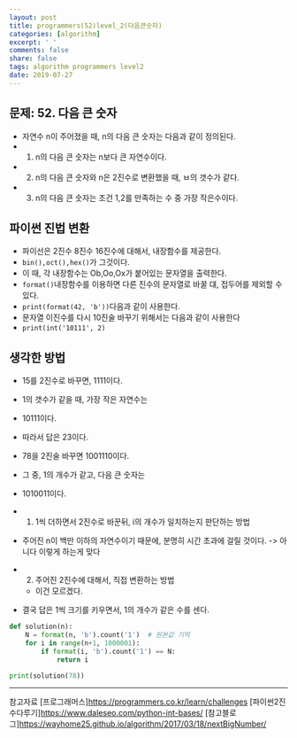 ```yaml
---
layout: post
title: programmers(52)level_2(다음큰숫자)
categories: [algorithm]
excerpt: ' '
comments: false
share: false
tags: algorithm programmers level2
date: 2019-07-27
---
```


## 문제: 52. 다음 큰 숫자

- 자연수 n이 주어졌을 때, n의 다음 큰 숫자는 다음과 같이 정의된다.
- 1. n의 다음 큰 숫자는 n보다 큰 자연수이다.
- 2. n의 다음 큰 숫자와 n은 2진수로 변환했을 때, ㅂ의 갯수가 같다.
- 3. n의 다음 큰 숫자는 조건 1,2를 만족하는 수 중 가장 작은수이다.

## 파이썬 진법 변환

- 파이선은 2진수 8진수 16진수에 대해서, 내장함수를 제공한다.
- `bin(),oct(),hex()`가 그것이다.
- 이 때, 각 내장함수는 Ob,Oo,Ox가 붙어있는 문자열을 출력한다.
- `format()`내장함수를 이용하면 다른 진수의 문자열로 바꿀 댸, 접두어를 제외할 수 있다.
- `print(format(42, 'b'))`다음과 같이 사용한다.
- 문자열 이진수를 다시 10진술 바꾸기 위해서는 다음과 같이 사용한다
- `print(int('10111', 2)`

## 생각한 방법

- 15를 2진수로 바꾸면, 1111이다.
- 1의 갯수가 같을 때, 가장 작은 자연수는
- 10111이다.
- 따라서 답은 23이다.

- 78을 2진술 바꾸면 1001110이다.
- 그 중, 1의 개수가 같고, 다음 큰 숫자는
- 1010011이다.

- 1. 1씩 더하면서 2진수로 바꾼뒤, i의 개수가 일치하는지 판단하는 방법
- 주어진 n이 백만 이하의 자연수이기 때문에, 분명히 시간 초과에 걸릴 것이다. -> 아니다 이렇게 하는게 맞다
- 2. 주어진 2진수에 대해서, 직접 변환하는 방법

  - 이건 모르겠다.

- 결국 답은 1씩 크기를 키우면서, 1의 개수가 같은 수를 센다.

```python
def solution(n):
    N = format(n, 'b').count('1')  # 원본값 기억
    for i in range(n+1, 1000001):
        if format(i, 'b').count('1') == N:
            return i

print(solution(78))

```

---

참고자료
[프로그래머스]<https://programmers.co.kr/learn/challenges>
[파이썬2진수다루기]<https://www.daleseo.com/python-int-bases/>
[참고블로그]<https://wayhome25.github.io/algorithm/2017/03/18/nextBigNumber/>
